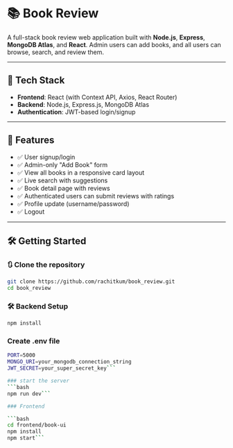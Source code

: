 # 📚 Book Review

A full-stack book review web application built with **Node.js**, **Express**, **MongoDB Atlas**, and **React**. Admin users can add books, and all users can browse, search, and review them.

---

## 🔧 Tech Stack

- **Frontend**: React (with Context API, Axios, React Router)
- **Backend**: Node.js, Express.js, MongoDB Atlas
- **Authentication**: JWT-based login/signup

---

## 🚀 Features

- ✅ User signup/login
- ✅ Admin-only "Add Book" form 
- ✅ View all books in a responsive card layout
- ✅ Live search with suggestions
- ✅ Book detail page with reviews
- ✅ Authenticated users can submit reviews with ratings
- ✅ Profile update (username/password)
- ✅ Logout 

---

## 🛠️ Getting Started

### 🔃 Clone the repository

```bash
git clone https://github.com/rachitkum/book_review.git
cd book_review
```

### 🛠️ Backend Setup
  ```bash
  npm install
  ```

### Create .env file

  ```bash
  PORT=5000
  MONGO_URI=your_mongodb_connection_string
  JWT_SECRET=your_super_secret_key```

### start the server
  ```bash
  npm run dev```

### Frontend

  ```bash
  cd frontend/book-ui
  npm install
  npm start```

